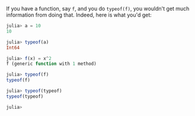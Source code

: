 If you have a function, say `f`, and you do `typeof(f)`, you wouldn't get much information from doing that.
Indeed, here is what you'd get:
```julia
julia> a = 10
10

julia> typeof(a)
Int64

julia> f(x) = x^2
f (generic function with 1 method)

julia> typeof(f)
typeof(f)

julia> typeof(typeof)
typeof(typeof)

julia>
```
